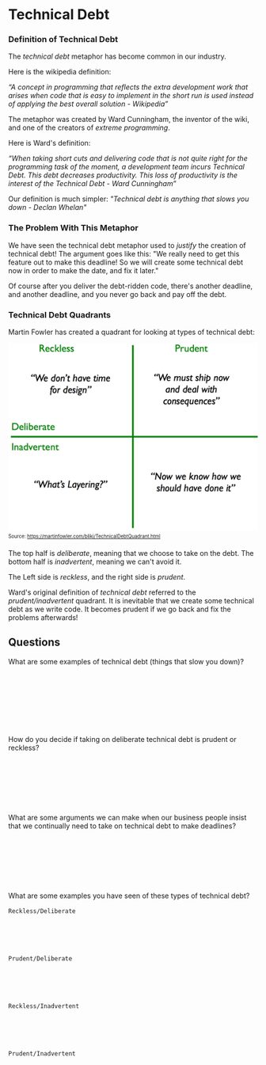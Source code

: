 # Technical Debt


### Definition of Technical Debt
The <em>technical debt</em> metaphor has become common in our industry.

Here is the wikipedia definition:

<em>“A concept in programming that reflects the extra development work that arises when code that is easy to implement in the short run is used instead of applying the best overall solution - Wikipedia” </em>

The metaphor was created by Ward Cunningham, the inventor of the wiki, and one of the creators of <em>extreme programming</em>. 

Here is Ward's definition:

<em>“When taking short cuts and delivering code that is not quite right for the programming task of the moment, a development team incurs Technical Debt. This debt decreases productivity. This loss of productivity is the interest of the Technical Debt - Ward Cunningham”</em>

Our definition is much simpler:
<em>"Technical debt is anything that slows you down - Declan Whelan"</em>


### The Problem With This Metaphor
We have seen the technical debt metaphor used to <em>justify</em> the creation of technical debt! The argument goes like this: "We really need to get this feature out to make this deadline! So we will create some technical debt now in order to make the date, and fix it later."

Of course after you deliver the debt-ridden code, there's another deadline, and another deadline, and you never go back and pay off the debt.


### Technical Debt Quadrants 

Martin Fowler has created a quadrant for looking at types of technical debt:


![Technical Debt Quadrants](media/techDebtQuadrant.png)
<sub><sup>Source: https://martinfowler.com/bliki/TechnicalDebtQuadrant.html</sup></sub>


The top half is <em>deliberate</em>, meaning that we choose to take on the debt. The bottom half is <em>inadvertent</em>, meaning we can't avoid it.

The Left side is <em>reckless</em>, and the right side is <em>prudent</em>.

Ward's original definition of <em>technical debt</em> referred to the <em>prudent/inadvertent</em> quadrant. It is inevitable that we create some technical debt as we write code. It becomes prudent if we go back and fix the problems afterwards!


## Questions

What are some examples of technical debt (things that slow you down)?

```








```

How do you decide if taking on deliberate technical debt is prudent or reckless?

```







```

What are some arguments we can make when our business people insist that we continually need to take on technical debt to make deadlines?

```







```

What are some examples you have seen of these types of technical debt?

```
Reckless/Deliberate





Prudent/Deliberate





Reckless/Inadvertent





Prudent/Inadvertent






```



